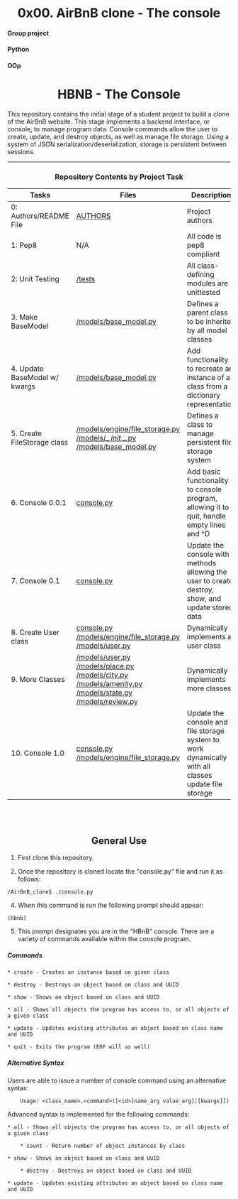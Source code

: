<center> <h1>0x00. AirBnB clone - The console</h1> </center>
<h4>Group project</h4>		<h4>Python</h4>		<h4>OOp</h4>

<center> <h1>HBNB - The Console</h1> </center>

This repository contains the initial stage of a student project to build a clone of the AirBnB website. This stage implements a backend interface, or console, to manage program data. Console commands allow the user to create, update, and destroy objects, as well as manage file storage. Using a system of JSON serialization/deserialization, storage is persistent between sessions.

---

<center><h3>Repository Contents by Project Task</h3> </center>

| Tasks | Files | Description |
| ----- | ----- | ------ |
| 0: Authors/README File | [AUTHORS](https://github.com/andrewgilbert2018/AirBnB_clone/blob/3848e72ea2c2c7af7ecd839862e8dc4a3935880b/AUTHORS) | Project authors |
| 1: Pep8 | N/A | All code is pep8 compliant|
| 2: Unit Testing | [/tests]() | All class-defining modules are unittested |
| 3. Make BaseModel | [/models/base_model.py](https://github.com/andrewgilbert2018/AirBnB_clone/blob/f040a077b7212c684e976d82a05ad5662f21330c/models/base_model.py) | Defines a parent class to be inherited by all model classes|
| 4. Update BaseModel w/ kwargs | [/models/base_model.py](https://github.com/andrewgilbert2018/AirBnB_clone/blob/f040a077b7212c684e976d82a05ad5662f21330c/models/base_model.py) | Add functionality to recreate an instance of a class from a dictionary representation|
| 5. Create FileStorage class | [/models/engine/file_storage.py]() [/models/_ _init_ _.py](https://github.com/andrewgilbert2018/AirBnB_clone/blob/f040a077b7212c684e976d82a05ad5662f21330c/models/__init__.py) [/models/base_model.py](https://github.com/andrewgilbert2018/AirBnB_clone/blob/f040a077b7212c684e976d82a05ad5662f21330c/models/base_model.py) | Defines a class to manage persistent file storage system|
| 6. Console 0.0.1 | [console.py]() | Add basic functionality to console program, allowing it to quit, handle empty lines and ^D |
| 7. Console 0.1 | [console.py]() | Update the console with methods allowing the user to create, destroy, show, and update stored data |
| 8. Create User class | [console.py]() [/models/engine/file_storage.py]() [/models/user.py](https://github.com/andrewgilbert2018/AirBnB_clone/blob/f040a077b7212c684e976d82a05ad5662f21330c/models/user.py) | Dynamically implements a user class |
| 9. More Classes | [/models/user.py](https://github.com/andrewgilbert2018/AirBnB_clone/blob/f040a077b7212c684e976d82a05ad5662f21330c/models/user.py) [/models/place.py](https://github.com/andrewgilbert2018/AirBnB_clone/blob/f040a077b7212c684e976d82a05ad5662f21330c/models/place.py) [/models/city.py](https://github.com/andrewgilbert2018/AirBnB_clone/blob/f040a077b7212c684e976d82a05ad5662f21330c/models/city.py) [/models/amenity.py](https://github.com/andrewgilbert2018/AirBnB_clone/blob/f040a077b7212c684e976d82a05ad5662f21330c/models/amenity.py) [/models/state.py](https://github.com/andrewgilbert2018/AirBnB_clone/blob/f040a077b7212c684e976d82a05ad5662f21330c/models/state.py) [/models/review.py](https://github.com/andrewgilbert2018/AirBnB_clone/blob/f040a077b7212c684e976d82a05ad5662f21330c/models/review.py) | Dynamically implements more classes |
| 10. Console 1.0 | [console.py]() [/models/engine/file_storage.py]() | Update the console and file storage system to work dynamically with all  classes update file storage |
<br>
<br>
<center> <h2>General Use</h2> </center>

1. First clone this repository.

3. Once the repository is cloned locate the "console.py" file and run it as follows:
```
/AirBnB_clone$ ./console.py
```
4. When this command is run the following prompt should appear:
```
(hbnb)
```
5. This prompt designates you are in the "HBnB" console. There are a variety of commands available within the console program.

##### Commands
    * create - Creates an instance based on given class

    * destroy - Destroys an object based on class and UUID

    * show - Shows an object based on class and UUID

    * all - Shows all objects the program has access to, or all objects of a given class

    * update - Updates existing attributes an object based on class name and UUID

    * quit - Exits the program (EOF will as well)


##### Alternative Syntax
Users are able to issue a number of console command using an alternative syntax:

        Usage: <class_name>.<command>([<id>[name_arg value_arg]|[kwargs]])
Advanced syntax is implemented for the following commands:

    * all - Shows all objects the program has access to, or all objects of a given class

        * count - Return number of object instances by class

    * show - Shows an object based on class and UUID

        * destroy - Destroys an object based on class and UUID

    * update - Updates existing attributes an object based on class name and UUID

<br>
